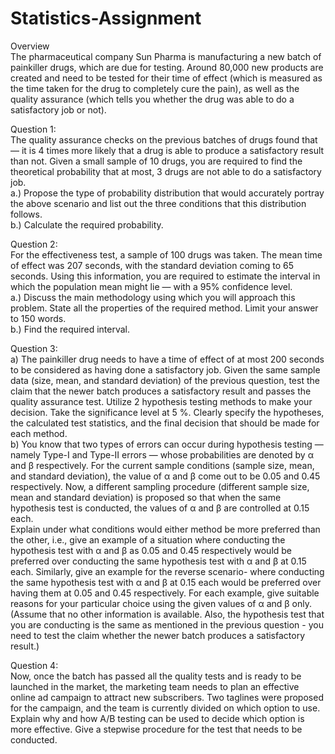 # Statistics-Assignment

Overview</br>
The pharmaceutical company Sun Pharma is manufacturing a new batch of painkiller drugs, which are due for testing. Around 80,000 new products are created and need to be tested for their time of effect (which is measured as the time taken for the drug to completely cure the pain), as well as the quality assurance (which tells you whether the drug was able to do a satisfactory job or not).

Question 1:</br>
The quality assurance checks on the previous batches of drugs found that — it is 4 times more likely that a drug is able to produce a satisfactory result than not.
Given a small sample of 10 drugs, you are required to find the theoretical probability that at most, 3 drugs are not able to do a satisfactory job.
</br>a.) Propose the type of probability distribution that would accurately portray the above scenario and list out the three conditions that this distribution follows.
</br>b.)  Calculate the required probability.

Question 2:</br>
For the effectiveness test, a sample of 100 drugs was taken. The mean time of effect was 207 seconds, with the standard deviation coming to 65 seconds. Using this information, you are required to estimate the interval in which the population mean might lie — with a 95% confidence level.
</br>a.) Discuss the main methodology using which you will approach this problem. State all the properties of the required method. Limit your answer to 150 words.
</br>b.) Find the required interval.

Question 3:</br>
a) The painkiller drug needs to have a time of effect of at most 200 seconds to be considered as having done a satisfactory job. Given the same sample data (size, mean, and standard deviation) of the previous question, test the claim that the newer batch produces a satisfactory result and passes the quality assurance test. Utilize 2 hypothesis testing methods to make your decision. Take the significance level at 5 %. Clearly specify the hypotheses, the calculated test statistics, and the final decision that should be made for each method.</br>
b) You know that two types of errors can occur during hypothesis testing — namely Type-I and Type-II errors — whose probabilities are denoted by α and β respectively. For the current sample conditions (sample size, mean, and standard deviation), the value of α and β come out to be 0.05 and 0.45 respectively.
Now, a different sampling procedure (different sample size, mean and standard deviation) is proposed so that when the same hypothesis test is conducted, the values of α and β are controlled at 0.15 each.
</br>Explain under what conditions would either method be more preferred than the other, i.e., give an example of a situation where conducting the hypothesis test with α and β as  0.05 and 0.45 respectively would be preferred over conducting the same hypothesis test with α and β at 0.15 each. Similarly, give an example for the reverse scenario- where conducting the same hypothesis test with α and β at 0.15 each would be preferred over having them at 0.05 and 0.45 respectively.
For each example, give suitable reasons for your particular choice using the given values of α and β only. (Assume that no other information is available. Also, the hypothesis test that you are conducting is the same as mentioned in the previous question - you need to test the claim whether the newer batch produces a satisfactory result.)

Question 4:</br>
Now, once the batch has passed all the quality tests and is ready to be launched in the market, the marketing team needs to plan an effective online ad campaign to attract new subscribers. Two taglines were proposed for the campaign, and the team is currently divided on which option to use.
Explain why and how A/B testing can be used to decide which option is more effective. Give a stepwise procedure for the test that needs to be conducted.
